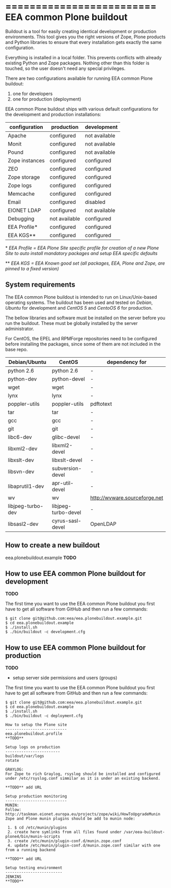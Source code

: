 =========================
EEA common Plone buildout
=========================
Buildout is a tool for easily creating identical development or production
environments. This tool gives you the right versions of Zope, Plone products
and Python libraries to ensure that every installation gets exactly the same
configuration.

Everything is installed in a local folder. This prevents conflicts with
already existing Python and Zope packages. Nothing other than this folder
is touched, so the user doesn't need any special privileges.

There are two configurations available for running EEA common Plone buildout:

1. one for developers
2. one for production (deployment)

EEA common Plone buildout ships with various default configurations for
the development and production installations:

| configuration | production    | development   |
| ------------- | ------------- | ------------- |
|Apache         | configured    | not available |
|Monit          | configured    | not available |
|Pound          | configured    | not available |
|Zope instances | configured    | configured    |
|ZEO            | configured    | configured    |
|Zope storage   | configured    | configured    |
|Zope logs      | configured    | configured    |
|Memcache       | configured    | configured    |
|Email          | configured    | disabled      |
|EIONET LDAP    | configured    | not available |
|Debugging      | not available | configured    |
|EEA Profile*   | configured    | configured    |
|EEA KGS**      | configured    | configured    |

\*  *EEA Profile = EEA Plone Site specific profile for creation of a new
Plone Site to auto install mandatory packages and setup EEA specific defaults*

\*\* *EEA KGS = EEA Known good set (all packages, EEA, Plone and Zope, are pinned to a fixed version)*

System requirements
-------------------
The EEA common Plone buildout is intended to run on Linux/Unix-based operating systems. The
buildout has been used and tested on *Debian*, *Ubuntu* for development and *CentOS 5* and *CentoOS 6* for production.

The bellow libraries and software must be installed on the server before you run the buildout. These must
be globally installed by the server administrator.

For CentOS, the EPEL and RPMForge repositories need to be configured before installing
the packages, since some of them are not included in the base repo.

| Debian/Ubuntu    | CentOS              | dependency for                |
| ---------------- | ------------------- | ----------------------------- |
|python 2.6        | python 2.6          | -                             |
|python-dev        | python-devel        | -                             |
|wget              | wget                | -                             |
|lynx              | lynx                | -                             |
|poppler-utils     | poppler-utils       | pdftotext                     |
|tar               | tar                 | -                             |
|gcc               | gcc                 | -                             |
|git               | git                 | -                             |
|libc6-dev         | glibc-devel         | -                             |
|libxml2-dev       | libxml2-devel       | -                             |
|libxslt-dev       | libxslt-devel       | -                             |
|libsvn-dev        | subversion-devel    | -                             |
|libaprutil1-dev   | apr-util-devel      | -                             |
|wv                | wv                  | http://wvware.sourceforge.net |
|libjpeg-turbo-dev | libjpeg-turbo-devel | -                             |
|libsasl2-dev      | cyrus-sasl-devel    | OpenLDAP                      |

How to create a new buildout
----------------------------
eea.plonebuildout.example
**TODO**

How to use EEA common Plone buildout for development
----------------------------------------------------
**TODO**

The first time you want to use the  EEA common Plone buildout you first have to get
all software from GitHub and then run a few commands:

```
$ git clone git@github.com:eea/eea.plonebuildout.example.git
$ cd eea.plonebuildout.example
$ ./install.sh
$ ./bin/buildout -c development.cfg
```






How to use EEA common Plone buildout for production
---------------------------------------------------
**TODO**
* setup server side permissions and users (groups)

The first time you want to use the  EEA common Plone buildout you first have to get
all software from GitHub and then run a few commands:

```
$ git clone git@github.com:eea/eea.plonebuildout.example.git
$ cd eea.plonebuildout.example
$ ./install.sh
$ ./bin/buildout -c deployment.cfg

How to setup the Plone site
---------------------------
eea.plonebuildout.profile
**TODO**

Setup logs on production
------------------------
buildout/var/logs
rotate

GRAYLOG:
For Zope to rich Graylog, rsyslog should be installed and configured
under /etc/rsyslog.conf simmilar as it is under an existing backend.

**TODO** add URL

Setup production monitoring
---------------------------
MUNIN:
Follow: http://taskman.eionet.europa.eu/projects/zope/wiki/HowToUpgradeMunin
Zope and Plone munin plugins should be add to munin node:

 1. $ cd /etc/munin/plugins
 2. create here symlinks from all files found under /var/eea-buildout-plone4/bin/munin-scripts
 3. create /etc/munin/plugin-conf.d/munin.zope.conf
 4. update /etc/munin/plugin-conf.d/munin.zope.conf similar with one from a running backend

**TODO** add URL

Setup testing environment
-------------------------
JENKINS
**TODO**
